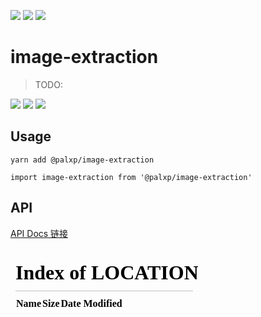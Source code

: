 <!--
 * @Author: ShawnPhang
 * @Date: 2023-10-07 23:50:21
 * @Description:
 * @LastEditors: ShawnPhang <https://m.palxp.cn>
 * @LastEditTime: 2023-10-08 16:02:58
-->

<img style="display: inline-block;" src="https://img.shields.io/github/watchers/palxiao/front-end-arsenal?style=social" /> <img style="display: inline-block;" src="https://img.shields.io/github/forks/palxiao/front-end-arsenal?style=social" /> <img style="display: inline-block;" src="https://img.shields.io/github/stars/palxiao/front-end-arsenal?style=social" />

# image-extraction

> TODO:

<img style="display: inline-block;" src="https://img.shields.io/npm/v/@palxp/image-extraction" /> <img style="display: inline-block;" src="https://img.shields.io/bundlephobia/min/@palxp/image-extraction?color=%2344cc88" /> <img style="display: inline-block;" src="https://img.shields.io/npm/dm/@palxp/image-extraction" />

## Usage

```
yarn add @palxp/image-extraction

import image-extraction from '@palxp/image-extraction'
```

## API

[API Docs 链接](/#/docs)

  <iframe src="/#/docs/image-extraction/-image-extraction?preview=true" frameborder="0"></iframe>
